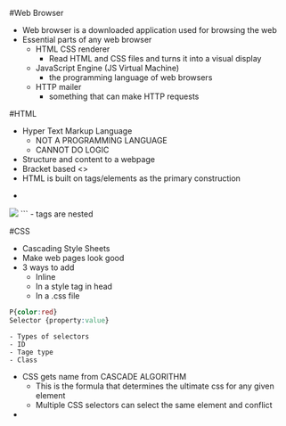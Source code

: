 #Web Browser
- Web browser is a downloaded application used for browsing the web
- Essential parts of any web browser
	- HTML CSS renderer
		- Read HTML and CSS files and turns it into a visual display
	- JavaScript Engine (JS Virtual Machine)
		- the programming language of web browsers
	- HTTP mailer
		- something that can make HTTP requests

#HTML
- Hyper Text Markup Language
	- NOT A PROGRAMMING LANGUAGE
	- CANNOT DO LOGIC
- Structure and content to a webpage
- Bracket based <>
- HTML is built on tags/elements as the primary construction
- ```<p>this is a paragraph</p>  
<img src="img/location/">  
<element attribute="info"></element>```
- tags are nested

#CSS
- Cascading Style Sheets
- Make web pages look good
- 3 ways to add
	- Inline
	- In a style tag in head
	- In a .css file
```css
P{color:red}
Selector {property:value}
```
	- Types of selectors
	- ID
	- Tage type
	- Class
- CSS gets name from CASCADE ALGORITHM
	- This is the formula that determines the ultimate css for any given element
	- Multiple CSS selectors can select the same element and conflict
- 
